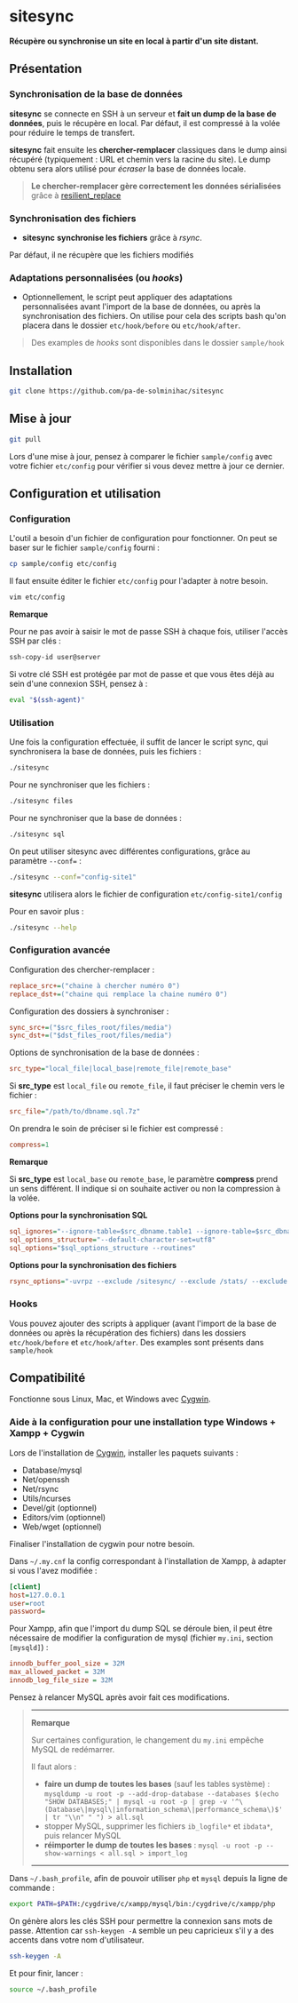 # sitesync

**Récupère ou synchronise un site en local à partir d'un site distant.**


## Présentation

### Synchronisation de la base de données

__sitesync__ se connecte en SSH à un serveur et **fait un dump de la base de données**, puis le récupère en local. Par défaut, il est compressé à la volée pour réduire le temps de transfert.

__sitesync__ fait ensuite les **chercher-remplacer** classiques dans le dump ainsi récupéré (typiquement : URL et chemin vers la racine du site). Le dump obtenu sera alors utilisé pour *écraser* la base de données locale.

> **Le chercher-remplacer gère correctement les données sérialisées** grâce à [resilient_replace](https://github.com/pa-de-solminihac/resilient_replace)


### Synchronisation des fichiers

* __sitesync__ **synchronise les fichiers** grâce à _rsync_.

Par défaut, il ne récupère que les fichiers modifiés 


### Adaptations personnalisées (ou _hooks_)

* Optionnellement, le script peut appliquer des adaptations personnalisées avant l'import de la base de données, ou après la synchronisation des fichiers. On utilise pour cela des scripts bash qu'on placera dans le dossier `etc/hook/before` ou `etc/hook/after`.

> Des examples de _hooks_ sont disponibles dans le dossier `sample/hook`


## Installation

```bash
git clone https://github.com/pa-de-solminihac/sitesync
```


## Mise à jour

```bash
git pull
```

Lors d'une mise à jour, pensez à comparer le fichier `sample/config` avec votre fichier `etc/config` pour vérifier si vous devez mettre à jour ce dernier.


## Configuration et utilisation

### Configuration

L'outil a besoin d'un fichier de configuration pour fonctionner. On peut se baser sur le fichier `sample/config` fourni :
```bash
cp sample/config etc/config
```

Il faut ensuite éditer le fichier `etc/config` pour l'adapter à notre besoin.

```bash
vim etc/config
```

**Remarque**

Pour ne pas avoir à saisir le mot de passe SSH à chaque fois, utiliser l'accès SSH par clés :

```bash
ssh-copy-id user@server
```

Si votre clé SSH est protégée par mot de passe et que vous êtes déjà au sein d'une connexion SSH, pensez à :

```bash
eval "$(ssh-agent)"
```


### Utilisation

Une fois la configuration effectuée, il suffit de lancer le script sync, qui synchronisera la base de données, puis les fichiers :

```bash
./sitesync
```

Pour ne synchroniser que les fichiers :

```bash
./sitesync files
```

Pour ne synchroniser que la base de données :
```bash
./sitesync sql
```

On peut utiliser sitesync avec différentes configurations, grâce au paramètre `--conf=` :

```bash
./sitesync --conf="config-site1"
```

__sitesync__ utilisera alors le fichier de configuration `etc/config-site1/config`


Pour en savoir plus :

```bash
./sitesync --help
```


### Configuration avancée

Configuration des chercher-remplacer : 
```ini
replace_src+=("chaine à chercher numéro 0")
replace_dst+=("chaine qui remplace la chaine numéro 0")
```

Configuration des dossiers à synchroniser :
```ini
sync_src+=("$src_files_root/files/media")
sync_dst+=("$dst_files_root/files/media")
```

Options de synchronisation de la base de données :
```ini
src_type="local_file|local_base|remote_file|remote_base"
```

Si __src_type__ est `local_file` ou `remote_file`, il faut préciser le chemin vers le fichier :
```ini
src_file="/path/to/dbname.sql.7z"
```

On prendra le soin de préciser si le fichier est compressé :
```ini
compress=1
```

**Remarque**

Si __src_type__ est `local_base` ou `remote_base`, le paramètre __compress__ prend un sens différent. Il indique si on souhaite activer ou non la compression à la volée.

**Options pour la synchronisation SQL**

```ini
sql_ignores="--ignore-table=$src_dbname.table1 --ignore-table=$src_dbname.table2 "
sql_options_structure="--default-character-set=utf8"
sql_options="$sql_options_structure --routines"
```

**Options pour la synchronisation des fichiers**

```ini
rsync_options="-uvrpz --exclude /sitesync/ --exclude /stats/ --exclude .git/ --exclude .svn/ --exclude .cvs/ "
```


### Hooks

Vous pouvez ajouter des scripts à appliquer (avant  l'import de la base de données ou après la récupération des fichiers) dans les dossiers `etc/hook/before` et `etc/hook/after`. Des examples sont présents dans `sample/hook`


## Compatibilité

Fonctionne sous Linux, Mac, et Windows avec [Cygwin](http://cygwin.com/install.html).


### Aide à la configuration pour une installation type Windows + Xampp + Cygwin

Lors de l'installation de [Cygwin](http://cygwin.com/install.html), installer les paquets suivants : 
- Database/mysql
- Net/openssh
- Net/rsync
- Utils/ncurses
- Devel/git (optionnel)
- Editors/vim (optionnel)
- Web/wget (optionnel)

Finaliser l'installation de cygwin pour notre besoin.

Dans `~/.my.cnf` la config correspondant à l'installation de Xampp, à adapter si vous l'avez modifiée :
```ini
[client]
host=127.0.0.1
user=root
password=
```

Pour Xampp, afin que l'import du dump SQL se déroule bien, il peut être nécessaire de modifier la configuration de mysql (fichier `my.ini`, section `[mysqld]`) : 
```ini
innodb_buffer_pool_size = 32M
max_allowed_packet = 32M
innodb_log_file_size = 32M
```
Pensez à relancer MySQL après avoir fait ces modifications. 

> * * *
> 
> **Remarque**
> 
> Sur certaines configuration, le changement du `my.ini` empêche MySQL de redémarrer.
> 
> Il faut alors : 
> - **faire un dump de toutes les bases** (sauf les tables système) : `mysqldump -u root -p --add-drop-database --databases $(echo "SHOW DATABASES;" | mysql -u root -p | grep -v '^\(Database\|mysql\|information_schema\|performance_schema\)$' | tr "\\n" " ") > all.sql`
> - stopper MySQL, supprimer les fichiers `ib_logfile*` et `ibdata*`, puis relancer MySQL
> - **réimporter le dump de toutes les bases** : `mysql -u root -p --show-warnings < all.sql > import_log` 
> 
> * * *

Dans `~/.bash_profile`, afin de pouvoir utiliser `php` et `mysql` depuis la ligne de commande : 
```bash
export PATH=$PATH:/cygdrive/c/xampp/mysql/bin:/cygdrive/c/xampp/php
```

On génère alors les clés SSH pour permettre la connexion sans mots de passe. Attention car `ssh-keygen -A` semble un peu capricieux s'il y a des accents dans votre nom d'utilisateur.

```bash
ssh-keygen -A
```

Et pour finir, lancer :

```bash
source ~/.bash_profile
```
